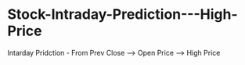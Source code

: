# Stock-Intraday-Prediction---High-Price
Intarday Pridction - From Prev Close --> Open Price --> High Price
